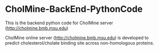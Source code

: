 # CholMine-BackEnd-PythonCode
This is the backend python code for CholMine server (http://cholmine.bmb.msu.edu)

CholMine online server (http://cholmine.bmb.msu.edu) is developed to predict cholesterol/cholate binding site across non-homologous proteins.

